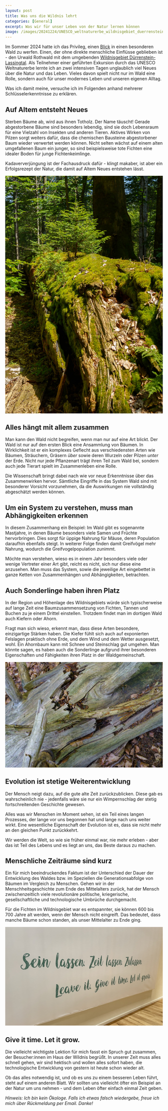 ```yaml
---
layout: post
title: Was uns die Wildnis lehrt
categories: [General]
excerpt: Was wir für unser Leben von der Natur lernen können 
image: /images/20241224/UNESCO_weltnaturerbe_wildnisgebiet_duerrenstein_lassingtal_was_uns_die_wildnis_lehrt-1.jpg
---
```


Im Sommer 2024 hatte ich das Privileg, einen [Blick](../wildnisgebiet_duerrenstein_lassingtal) in einen besonderen Wald zu werfen. Einen, der ohne direkte menschliche Einflüsse geblieben ist - den Urwald Rothwald mit dem umgebenden [Wildnisgebiet Dürrenstein-Lassingtal](https://www.wildnisgebiet.at/).
Als Teilnehmer einer geführten Exkursion durch das UNESCO Weltnaturerbe lernte ich an zwei intensiven Tagen unglaublich viel Neues über die Natur und das Leben. Vieles davon spielt nicht nur im Wald eine Rolle, sondern auch für unser modernes Leben und unseren eigenen Alltag.

Was ich damit meine, versuche ich im Folgenden anhand mehrerer Schlüsselerkenntnisse zu erklären.


## Auf Altem entsteht Neues

Sterben Bäume ab, wird aus ihnen Totholz. Der Name täuscht! Gerade abgestorbene Bäume sind besonders lebendig, sind sie doch Lebensraum für eine Vielzahl von Insekten und anderen Tieren. Aktives Wirken von Pilzen sorgt weiters dafür, dass die chemischen Bausteine abgestorbener Baum wieder verwertet werden können. Nicht selten wächst auf einem alten umgefallenen Baum ein junger, so sind beispielsweise tote Fichten eine idealer Boden für junge Fichtenkeimlinge. 

Kadaververjüngung ist der Fachausdruck dafür - klingt makaber, ist aber ein Erfolgsrezept der Natur, die damit auf Altem Neues entstehen lässt.

![UNESCO Weltnaturerbe Wildnisgebiet Dürrenstein-Lassingtal](../images/20240816/UNESCO_weltnaturerbe_wildnisgebiet_duerrenstein_lassingtal-6.jpg)

## Alles hängt mit allem zusammen

Man kann den Wald nicht begreifen, wenn man nur auf eine Art blickt. Der Wald ist nur auf den ersten Blick eine Ansammlung von Bäumen. In Wirklichkeit ist er ein komplexes Geflecht aus verschiedensten Arten wie Bäumen, Sträuchern, Gräsern *über* sowie deren Wurzeln oder Pilzen *unter* der Erde. Nicht nur jede Pflanzenart trägt ihren Teil zum Wald bei, sondern auch jede Tierart spielt im Zusammenleben eine Rolle.

Die Wissenschaft bringt dabei nach wie vor neue Erkenntnisse über das Zusammenwirken hervor. 
Sämtliche Eingriffe in das System Wald sind mit besonderer Vorsicht vorzunehmen, da die Auswirkungen nie vollständig abgeschätzt werden können.

## Um ein System zu verstehen, muss man Abhängigkeiten erkennen

In diesem Zusammenhang ein Beispiel: Im Wald gibt es sogenannte Mastjahre, in denen Bäume besonders viele Samen und Früchte hervorbringen. Dies sorgt für üppige Nahrung für Mäuse, deren Population daraufhin ebenfalls steigt. In weiterer Folge finden damit Greifvögel mehr Nahrung, wodurch die Greifvogelpopulation zunimmt. 

Möchte man verstehen, wieso es in einem Jahr besonders viele oder wenige Vertreter einer Art gibt, reicht es nicht, sich nur diese eine anzusehen. Man muss das System, sowie die jeweilige Art eingebettet in ganze Ketten von Zusammenhängen und Abhängigkeiten, betrachten.


## Auch Sonderlinge haben ihren Platz

In der Region und Höhenlage des Wildnisgebiets würde sich typischerweise auf lange Zeit eine Baumzusammensetzung von Fichten, Tannen und Buchen zu je einem Drittel einstellen. Trotzdem findet man im dortigen Wald auch Kiefern oder Ahorn.

Fragt man sich wieso, erkennt man, dass diese Arten besondere, einzigartige Stärken haben. Die Kiefer fühlt sich auch auf exponierten Felslagen praktisch ohne Erde, und dem Wind und dem Wetter ausgesetzt, wohl. Ein Ahornbaum kann mit Schnee und Steinschlag gut umgehen.
Man könnte sagen, es haben auch die Sonderlinge aufgrund ihrer besonderen Eigenschaften und Fähigkeiten ihren Platz in der Waldgemeinschaft.

![UNESCO Weltnaturerbe Wildnisgebiet Dürrenstein-Lassingtal](../images/20241224/UNESCO_weltnaturerbe_wildnisgebiet_duerrenstein_lassingtal_was_uns_die_wildnis_lehrt-2.jpg)

## Evolution ist stetige Weiterentwicklung

Der Mensch neigt dazu, auf die gute alte Zeit zurückzublicken. Diese gab es wahrscheinlich nie - jedenfalls wäre sie nur ein Wimpernschlag der stetig fortschreitenden Geschichte gewesen.

Alles was wir Menschen im Moment sehen, ist ein Teil eines langen Prozesses, der lange vor uns begonnen hat und lange nach uns weiter wirkt. Eine wesentliche Eigenschaft der Evolution ist es, dass sie nicht mehr an den gleichen Punkt zurückkehrt. 

Wir werden die Welt, so wie sie früher einmal war, nie mehr erleben - aber das ist Teil des Lebens und es liegt an uns, das Beste daraus zu machen.

## Menschliche Zeiträume sind kurz

Ein für mich beeindruckendes Faktum ist der Unterschied der Dauer der Entwicklung des Waldes bzw. im Speziellen die Generationsabfolge von Bäumen im Vergleich zu Menschen. Gehen wir in der Menschheitsgeschichte zum Ende des Mittelalters zurück, hat der Mensch zwischenzeitlich viele revolutionäre politische, kriegerische, gesellschaftliche und technologische Umbrüche durchgemacht.

Für die Fichten im Wildnisgebiet war es entspannter, sie können 600 bis 700 Jahre alt werden, wenn der Mensch nicht eingreift. Das bedeutet, dass manche Bäume schon standen, als unser Mittelalter zu Ende ging. 

![UNESCO Weltnaturerbe Wildnisgebiet Dürrenstein-Lassingtal](../images/20241224/UNESCO_weltnaturerbe_wildnisgebiet_duerrenstein_lassingtal_was_uns_die_wildnis_lehrt-3.jpg)

## Give it time. Let it grow.

Die vielleicht wichtigste Lektion für mich fasst ein Spruch gut zusammen, der Besucher:innen im Haus der Wildnis begrüßt. In unserer Zeit muss alles schnell gehen, wir sind hektisch und wollen alles sofort haben, die technologische Entwicklung von gestern ist heute schon wieder alt.

Ob das alles notwendig ist, und ob es uns zu einem besseren Leben führt, steht auf einem anderen Blatt. Wir sollten uns vielleicht öfter ein Beispiel an der Natur um uns nehmen - und dem Leben öfter einfach einmal Zeit geben.



*Hinweis: Ich bin kein Ökologe. Falls ich etwas falsch wiedergebe, freue ich mich über Rückmeldung per Email. Danke!*



